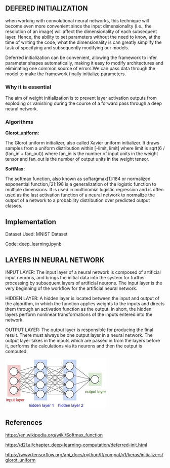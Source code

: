## DEFERED INITIALIZATION

 when working with convolutional neural networks, this technique will become even more convenient since the input dimensionality (i.e., the resolution of an image) will affect the dimensionality of each subsequent layer. Hence, the ability to set parameters without the need to know, at the time of writing the code, what the dimensionality is can greatly simplify the task of specifying and subsequently modifying our models.

Deferred initialization can be convenient, allowing the framework to infer parameter shapes automatically, making it easy to modify architectures and eliminating one common source of errors.We can pass data through the model to make the framework finally initialize parameters.
 ### Why it is essential
 The aim of weight initialization is to prevent layer activation outputs from exploding or vanishing during the course of a forward pass through a deep neural network.
 ### Algorithms
 **Glorot_uniform:**
 
 The Glorot uniform initializer, also called Xavier uniform initializer.
 It draws samples from a uniform distribution within [-limit, limit] where limit is sqrt(6 / (fan_in + fan_out)) where fan_in is the number of input units in the weight tensor     and fan_out is the number of output units in the weight tensor.
 
 **SoftMax:**
 
 The softmax function, also known as softargmax[1]:184 or normalized exponential function,[2]:198 is a generalization of the logistic function to multiple dimensions. It is used in multinomial logistic regression and is often used as the last activation function of a neural network to normalize the output of a network to a probability distribution over predicted output classes.


## Implementation

Dataset Used: MNIST Dataset

Code: deep_learning.ipynb

## LAYERS IN NEURAL NETWORK

INPUT LAYER:
	The input layer of a neural network is composed of artificial input neurons, and brings the initial data into the system for further processing by subsequent layers of artificial neurons. The input layer is the very beginning of the workflow for the artificial neural network.
  
HIDDEN LAYER:
	A hidden layer is located between the input and output of the algorithm, in which the function applies weights to the inputs and directs them through an activation function as the output. In short, the hidden layers perform nonlinear transformations of the inputs entered into the network.
  
OUTPUT LAYER:
	The output layer is responsible for producing the final result. There must always be one output layer in a neural network. The output layer takes in the inputs which are passed in from the layers before it, performs the calculations via its neurons and then the output is computed.

![Test Image 1](layer.jpg)

## References
https://en.wikipedia.org/wiki/Softmax_function

https://d2l.ai/chapter_deep-learning-computation/deferred-init.html

https://www.tensorflow.org/api_docs/python/tf/compat/v1/keras/initializers/glorot_uniform
